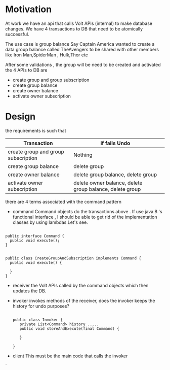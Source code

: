 # Motivation
At work we have an api that calls Volt APIs (internal) to make database changes.
We have 4 transactions to DB that need to be atomically successful.

The use case is group balance
Say Captain America wanted to create a data group balance called TheAvengers to be shared with other members like Iron Man,SpiderMan , Hulk,Thor etc

After some validations , the group will be need to be created and activated
the 4 APIs to DB are 

- create group and group subscription
- create group balance
- create owner balance
- activate owner subscription



# Design

the requirements is such that 

| Transaction                         | if fails  Undo                                           |     |
| ------------------------------------|----------------------------------------------------------|-----|
| create group and group subscription | Nothing                                                  |     |
| create group balance                | delete group                                             |     |
| create owner balance                | delete group balance, delete group                       |     |
| activate owner subscription         | delete owner balance, delete group balance, delete group |     |

there are 4 terms associated with the command pattern

- command
  Command objects do the transactions above . If use java 8 's functional interface , I should be able to get rid of the implementation classes by using lambdas.Let's see. 
  
```

public interface Command {
  public void execute();
}

```

```

public class CreateGroupAndSubscription implements Command {
  public void execute() {
     
  }
}

```

  
- receiver
  the Volt APIs called by the command objects which then updates the DB.

- invoker
  invokes methods of the receiver, does the invoker keeps the history for undo purposes?
  
  ```
  
  public class Invoker {
     private List<Command> history .....
     public void storeAndExecute(final Command) {
     
     }
  
  }
  
  ```
  

- client
  This must be the main code that calls the invoker 

`
